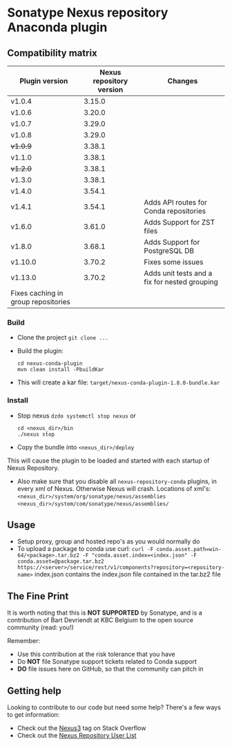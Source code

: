 # Sonatype Nexus repository Anaconda plugin

Compatibility matrix
---------------------------------------------
| Plugin version | Nexus repository version | Changes                                |
|----------------|--------------------------|----------------------------------------|
| v1.0.4         | 3.15.0                   |                                        |
| v1.0.6         | 3.20.0                   |                                        |
| v1.0.7         | 3.29.0                   |                                        |
| v1.0.8         | 3.29.0                   |                                        |
| ~~v1.0.9~~     | 3.38.1                   |                                        |
| v1.1.0         | 3.38.1                   |                                        |
| ~~v1.2.0~~     | 3.38.1                   |                                        |
| v1.3.0         | 3.38.1                   |                                        |
| v1.4.0         | 3.54.1                   |                                        |
| v1.4.1         | 3.54.1                   | Adds API routes for Conda repositories |
| v1.6.0         | 3.61.0                   | Adds Support for ZST files             |
| v1.8.0         | 3.68.1                   | Adds Support for PostgreSQL DB         |
| v1.10.0        | 3.70.2                   | Fixes some issues                      |
| v1.13.0| 3.70.2 | Adds unit tests and a fix for nested grouping 
Fixes caching in group repositories |



### Build
* Clone the project
  `git clone ...`

* Build the plugin:
  ```
  cd nexus-conda-plugin
  mvn clean install -PbuildKar
  ```

* This will create a kar file:  `target/nexus-conda-plugin-1.8.0-bundle.kar`

### Install

* Stop nexus
  `dzdo systemctl stop nexus`
  or
    ```
    cd <nexus_dir>/bin
    ./nexus stop
    ```

* Copy the bundle into `<nexus_dir>/deploy`

This will cause the plugin to be loaded and started with each startup of Nexus Repository.

* Also make sure that you disable all `nexus-repository-conda` plugins, in every xml of Nexus. Otherwise Nexus will crash.
  Locations of xml's:
  `<nexus_dir>/system/org/sonatype/nexus/assemblies`
  `<nexus_dir>/system/com/sonatype/nexus/assemblies/`

## Usage

* Setup proxy, group and hosted repo's as you would normally do
* To upload a package to conda use curl:
  `curl -F conda.asset.path=win-64/<package>.tar.bz2 -F "conda.asset.index=<index.json" -F conda.asset=@package.tar.bz2  https://<server>/service/rest/v1/components?repository=<repository-name>`
  index.json contains the index.json file contained in the tar.bz2 file

## The Fine Print

It is worth noting that this is **NOT SUPPORTED** by Sonatype, and is a contribution of Bart Devriendt at KBC Belgium
to the open source community (read: you!)

Remember:

* Use this contribution at the risk tolerance that you have
* Do **NOT** file Sonatype support tickets related to Conda support
* **DO** file issues here on GitHub, so that the community can pitch in

## Getting help

Looking to contribute to our code but need some help? There's a few ways to get information:

* Check out the [Nexus3](http://stackoverflow.com/questions/tagged/nexus3) tag on Stack Overflow
* Check out the [Nexus Repository User List](https://groups.google.com/a/glists.sonatype.com/forum/?hl=en#!forum/nexus-users)
